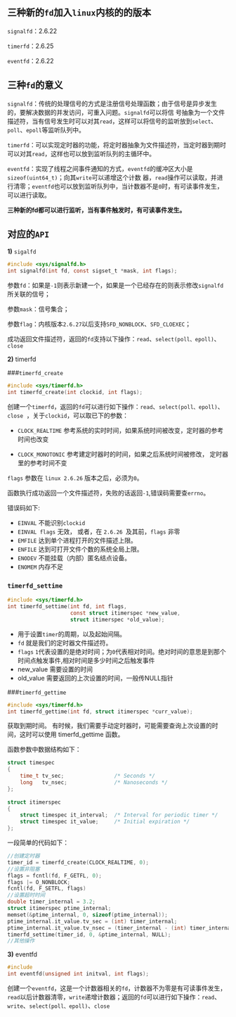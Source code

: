 

## 三种新的`fd`加入`linux`内核的的版本

`signalfd`：2.6.22

`timerfd`：2.6.25

`eventfd`：2.6.22



## 三种`fd`的意义

`signalfd`：传统的处理信号的方式是注册信号处理函数；由于信号是异步发生的，要解决数据的并发访问，可重入问题。`signalfd`可以将信 号抽象为一个文件描述符，当有信号发生时可以对其`read`，这样可以将信号的监听放到`select`、`poll`、`epoll`等监听队列中。

`timerfd`：可以实现定时器的功能，将定时器抽象为文件描述符，当定时器到期时可以对其`read`，这样也可以放到监听队列的主循环中。

`eventfd`：实现了线程之间事件通知的方式，`eventfd`的缓冲区大小是`sizeof(uint64_t)`；向其`write`可以递增这个计数 器，`read`操作可以读取，并进行清零；`eventfd`也可以放到监听队列中，当计数器不是`0`时，有可读事件发生，可以进行读取。



**三种新的fd都可以进行监听，当有事件触发时，有可读事件发生。**

## 对应的`API`

**1)** `sigalfd`

```c
#include <sys/signalfd.h>  
int signalfd(int fd, const sigset_t *mask, int flags);  
```

参数`fd`：如果是`-1`则表示新建一个，如果是一个已经存在的则表示修改`signalfd`所关联的信号；

参数`mask`：信号集合；

参数`flag`：内核版本`2.6.27`以后支持`SFD_NONBLOCK`、`SFD_CLOEXEC`；

成功返回文件描述符，返回的`fd`支持以下操作：`read`、`select(poll、epoll)`、`close`

**2)** timerfd

###`timerfd_create` 
```c
#include <sys/timerfd.h>
int timerfd_create(int clockid, int flags);  
```
创建一个`timerfd`，返回的`fd`可以进行如下操作：`read`、`select(poll、epoll)`、`close`  ，关于`clockid`，可以取已下的参数：

+ `CLOCK_REALTIME` 参考系统的实时时间，如果系统时间被改变，定时器的参考时间也改变

+ `CLOCK_MONOTONIC` 参考建定时器时的时间，如果之后系统时间被修改， 定时器里的参考时间不变


`flags` 参数在 `linux 2.6.26` 版本之后，必须为`0`。

函数执行成功返回一个文件描述符，失败的话返回`-1`,错误码需要查`errno`。

错误码如下:

- `EINVAL` 不能识别`clockid`
- `EINVAL flags` 无效， 或者，在 `2.6.26 `及其前，`flags` 非零
- `EMFILE` 达到单个进程打开的文件描述上限。
- `ENFILE` 达到可打开文件个数的系统全局上限。
- `ENODEV` 不能挂载（内部）匿名结点设备。
- `ENOMEM` 内存不足


### `timerfd_settime`  
```c
#include <sys/timerfd.h>
int timerfd_settime(int fd, int flags,  
                    const struct itimerspec *new_value,  
                    struct itimerspec *old_value);  
```
- 用于设置`timer`的周期，以及起始间隔。
- `fd` 就是我们的定时器文件描述符。
- `flags` `1`代表设置的是绝对时间；为`0`代表相对时间。绝对时间的意思是到那个时间点触发事件,相对时间是多少时间之后触发事件
- new_value 需要设置的时间
- old_value 需要返回的上次设置的时间，一般传NULL指针

###`timerfd_gettime`
```c
#include <sys/timerfd.h>
int timerfd_gettime(int fd, struct itimerspec *curr_value);  
```
获取到期时间。 有时候，我们需要手动定时器时，可能需要查询上次设置的时间，这时可以使用 timerfd_gettime 函数。

函数参数中数据结构如下：  

```c
struct timespec  
{  
    time_t tv_sec;                /* Seconds */  
    long   tv_nsec;               /* Nanoseconds */  
};  
  
struct itimerspec  
{  
    struct timespec it_interval;  /* Interval for periodic timer */  
    struct timespec it_value;     /* Initial expiration */  
};  
```
一段简单的代码如下：
```c
//创建定时器
timer_id = timerfd_create(CLOCK_REALTIME, 0);
//设置非阻塞
flags = fcntl(fd, F_GETFL, 0);
flags |= O_NONBLOCK;
fcntl(fd, F_SETFL, flags)
//设置超时时间
double timer_internal = 3.2;
struct itimerspec ptime_internal;
memset(&ptime_internal, 0, sizeof(ptime_internal));
ptime_internal.it_value.tv_sec = (int) timer_internal;
ptime_internal.it_value.tv_nsec = (timer_internal - (int) timer_internal) * 1000000;
timerfd_settime(timer_id, 0, &ptime_internal, NULL);
//其他操作
```

**3)** eventfd

```c
#include   
int eventfd(unsigned int initval, int flags);  
```

创建一个`eventfd`，这是一个计数器相关的`fd`，计数器不为零是有可读事件发生，`read`以后计数器清零，`write`递增计数器；返回的`fd`可以进行如下操作：`read`、`write`、`select(poll、epoll)`、`close`

